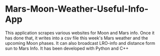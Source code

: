 # Mars-Moon-Weather-Useful-Info-App

This application scrapes various websites for Moon and Mars info. Once it has done that, it writes into a csv file this week's Mars weather and the upcoming Moon phases. It can also broadcast LRO-info and distance form sun to Mars Info.
It has been developed with Python and C++
